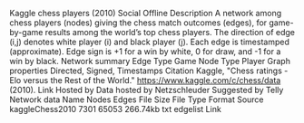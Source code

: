 Kaggle chess players (2010)
Social
Offline
Description
A network among chess players (nodes) giving the chess match outcomes (edges), for game-by-game results among the world’s top chess players. The direction of edge (i,j) denotes white player (i) and black player (j). Each edge is timestamped (approximate). Edge sign is +1 for a win by white, 0 for draw, and -1 for a win by black.
Network summary
Edge Type
Game
Node Type
Player
Graph properties
Directed, Signed, Timestamps
Citation
Kaggle, "Chess ratings - Elo versus the Rest of the World." https://www.kaggle.com/c/chess/data (2010). Link
Hosted by
Data hosted by Netzschleuder
Suggested by
Telly
Network data
Name Nodes Edges File Size File Type Format Source
kaggleChess2010 7301 65053 266.74kb txt edgelist Link

